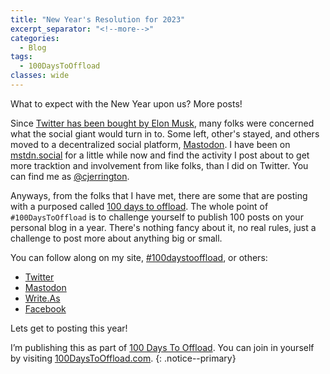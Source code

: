 ```yaml
---
title: "New Year's Resolution for 2023"
excerpt_separator: "<!--more-->"
categories:
  - Blog
tags:
  - 100DaysToOffload
classes: wide
---
```


What to expect with the New Year upon us? More posts! 

<!--more-->

Since [Twitter has been bought by Elon Musk](https://en.wikipedia.org/wiki/Acquisition_of_Twitter_by_Elon_Musk), many folks were concerned what the social giant would turn in to. Some left, other's stayed, and others moved to a decentralized social platform, [Mastodon](https://joinmastodon.org/). I have been on [mstdn.social](https://mstdn.social/about) for a little while now and find the activity I post about to get more tracktion and involvement from like folks, than I did on Twitter. You can find me as [@cjerrington](https://mstdn.social/@cjerrington).

Anyways, from the folks that I have met, there are some that are posting with a purposed called [100 days to offload](https://100daystooffload.com/). The whole point of `#100DaysToOffload` is to challenge yourself to publish 100 posts on your personal blog in a year. There's nothing fancy about it, no real rules, just a challenge to post more about anything big or small. 

You can follow along on my site, [#100daystooffload](/100DaysToOffload/), or others:
- [Twitter](https://twitter.com/hashtag/100DaysToOffload)
- [Mastodon](https://fosstodon.org/tags/100DaysToOffload)
- [Write.As](https://fosstodon.org/tags/100DaysToOffload)
- [Facebook](https://www.facebook.com/hashtag/100daystooffload)

Lets get to posting this year! 

I’m publishing this as part of [100 Days To Offload](/100DaysToOffload/). You can join in yourself by visiting [100DaysToOffload.com](https://100DaysToOffload.com).
{: .notice--primary}